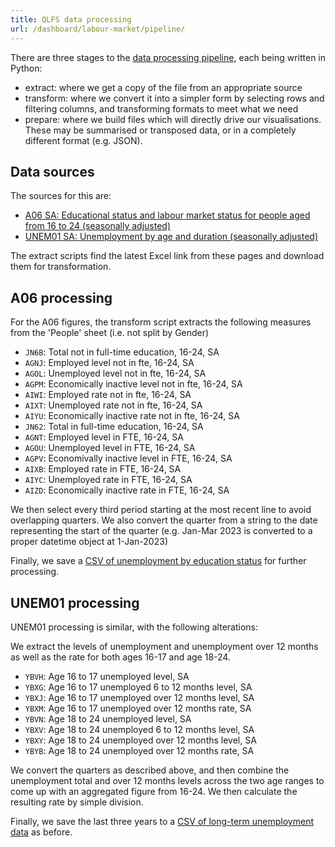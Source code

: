 ```yaml
---
title: QLFS data processing
url: /dashboard/labour-market/pipeline/
---
```


There are three stages to the [data processing pipeline](https://github.com/open-innovations/yff-data/tree/main/scripts/qlfs), each being written in Python:

* extract: where we get a copy of the file from an appropriate source
* transform: where we convert it into a simpler form by selecting rows and filtering columns, and transforming formats to meet what we need
* prepare: where we build files which will directly drive our visualisations. These may be summarised or transposed data, or in a completely different format (e.g. JSON).

## Data sources

The sources for this are:

* [A06 SA: Educational status and labour market status for people aged from 16 to 24 (seasonally adjusted)](https://www.ons.gov.uk/employmentandlabourmarket/peopleinwork/employmentandemployeetypes/datasets/educationalstatusandlabourmarketstatusforpeopleagedfrom16to24seasonallyadjusteda06sa)
* [UNEM01 SA: Unemployment by age and duration (seasonally adjusted)](https://www.ons.gov.uk/employmentandlabourmarket/peoplenotinwork/unemployment/datasets/unemploymentbyageanddurationseasonallyadjustedunem01sa)

The extract scripts find the latest Excel link from these pages and download them for transformation.

## A06 processing

For the A06 figures, the transform script extracts the following measures from the 'People' sheet (i.e. not split by Gender)

* `JN6B`: Total not in full-time education, 16-24, SA
* `AGNJ`: Employed level not in fte, 16-24, SA
* `AGOL`: Unemployed level not in fte, 16-24, SA
* `AGPM`: Economically inactive level not in fte, 16-24, SA
* `AIWI`: Employed rate not in fte, 16-24, SA
* `AIXT`: Unemployed rate not in fte, 16-24, SA
* `AIYU`: Economically inactive rate not in fte, 16-24, SA
* `JN62`: Total in full-time education, 16-24, SA
* `AGNT`: Employed level in FTE, 16-24, SA
* `AGOU`: Unemployed level in FTE, 16-24, SA
* `AGPV`: Economivally inactive level in FTE, 16-24, SA
* `AIXB`: Employed rate in FTE, 16-24, SA
* `AIYC`: Unemployed rate in FTE, 16-24, SA
* `AIZD`: Economically inactive rate in FTE, 16-24, SA

We then select every third period starting at the most recent line to avoid overlapping quarters.
We also convert the quarter from a string to the date representing the start of the quarter (e.g. Jan-Mar 2023 is converted to a proper datetime object at 1-Jan-2023)

Finally, we save a [CSV of unemployment by education status](https://github.com/open-innovations/yff-data/blob/main/data/qlfs/education_stats.csv) for further processing.

## UNEM01 processing

UNEM01 processing is similar, with the following alterations:

We extract the levels of unemployment and unemployment over 12 months as well as the rate for both ages 16-17 and age 18-24.

* `YBVH`: Age 16 to 17 unemployed level, SA
* `YBXG`: Age 16 to 17 unemployed 6 to 12 months level, SA
* `YBXJ`: Age 16 to 17 unemployed over 12 months level, SA
* `YBXM`: Age 16 to 17 unemployed over 12 months rate, SA
* `YBVN`: Age 18 to 24 unemployed level, SA
* `YBXV`: Age 18 to 24 unemployed 6 to 12 months level, SA
* `YBXY`: Age 18 to 24 unemployed over 12 months level, SA
* `YBYB`: Age 18 to 24 unemployed over 12 months rate, SA

We convert the quarters as described above, and then combine the unemployment total and over 12 months levels across the two age ranges to come up with an aggregated figure from 16-24. We then calculate the resulting rate by simple division.

Finally, we save the last three years to a [CSV of long-term unemployment data](https://github.com/open-innovations/yff-data/blob/main/data/qlfs/not_in_education.csv) as before.
